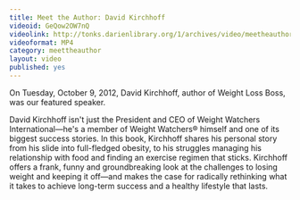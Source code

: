 ```yaml
---
title: Meet the Author: David Kirchhoff
videoid: GeQow2OW7nQ
videolink: http://tonks.darienlibrary.org/1/archives/video/meetheauthor/20121009_david_kirchhoff.m4v
videoformat: MP4
category: meettheauthor
layout: video
published: yes
---
```


On Tuesday, October 9, 2012, David Kirchhoff, author of Weight Loss Boss, was our featured speaker.

David Kirchhoff isn't just the President and CEO of Weight Watchers International—he's a member of Weight Watchers® himself and one of its biggest success stories. In this book, Kirchhoff shares his personal story from his slide into full-fledged obesity, to his struggles managing his relationship with food and finding an exercise regimen that sticks. Kirchhoff offers a frank, funny and groundbreaking look at the challenges to losing weight and keeping it off—and makes the case for radically rethinking what it takes to achieve long-term success and a healthy lifestyle that lasts.
